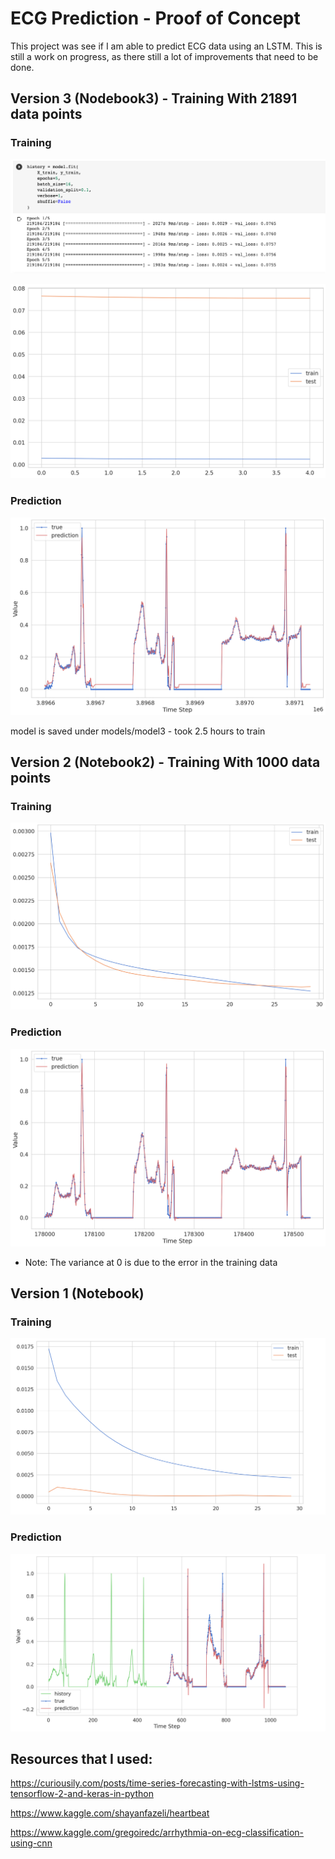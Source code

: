 # ECG Prediction - Proof of Concept

This project was see if I am able to predict ECG data using an LSTM. This is still a work on progress, as there still a lot of improvements that need to be done. 

## Version 3 (Nodebook3) - Training With 21891 data points

### Training

![](images/Notebook_3_Training.png)

![](images/Training_3.png)

### Prediction

![](images/ECG_Prediction_3.png)

model is saved under models/model3 - took 2.5 hours to train

## Version 2 (Notebook2) - Training With 1000 data points

### Training

![](images/Training_2.png)

### Prediction 

![](images/ECG_Prediction_2.png)

* Note: The variance at 0 is due to the error in the training data
## Version 1 (Notebook)

### Training

![](images/Training.png)

### Prediction

![](images/ECG_Prediction.png)

## Resources that I used: 

https://curiousily.com/posts/time-series-forecasting-with-lstms-using-tensorflow-2-and-keras-in-python

https://www.kaggle.com/shayanfazeli/heartbeat

https://www.kaggle.com/gregoiredc/arrhythmia-on-ecg-classification-using-cnn

